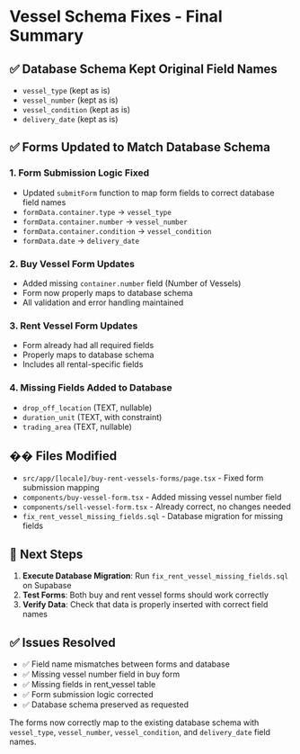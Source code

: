 # Vessel Schema Fixes - Final Summary

## ✅ Database Schema Kept Original Field Names
- `vessel_type` (kept as is)
- `vessel_number` (kept as is) 
- `vessel_condition` (kept as is)
- `delivery_date` (kept as is)

## ✅ Forms Updated to Match Database Schema

### 1. Form Submission Logic Fixed
- Updated `submitForm` function to map form fields to correct database field names
- `formData.container.type` → `vessel_type`
- `formData.container.number` → `vessel_number`
- `formData.container.condition` → `vessel_condition`
- `formData.date` → `delivery_date`

### 2. Buy Vessel Form Updates
- Added missing `container.number` field (Number of Vessels)
- Form now properly maps to database schema
- All validation and error handling maintained

### 3. Rent Vessel Form Updates
- Form already had all required fields
- Properly maps to database schema
- Includes all rental-specific fields

### 4. Missing Fields Added to Database
- `drop_off_location` (TEXT, nullable)
- `duration_unit` (TEXT, with constraint)
- `trading_area` (TEXT, nullable)

## �� Files Modified
- `src/app/[locale]/buy-rent-vessels-forms/page.tsx` - Fixed form submission mapping
- `components/buy-vessel-form.tsx` - Added missing vessel number field
- `components/sell-vessel-form.tsx` - Already correct, no changes needed
- `fix_rent_vessel_missing_fields.sql` - Database migration for missing fields

## 🚀 Next Steps
1. **Execute Database Migration**: Run `fix_rent_vessel_missing_fields.sql` on Supabase
2. **Test Forms**: Both buy and rent vessel forms should work correctly
3. **Verify Data**: Check that data is properly inserted with correct field names

## ✅ Issues Resolved
- ✅ Field name mismatches between forms and database
- ✅ Missing vessel number field in buy form
- ✅ Missing fields in rent_vessel table
- ✅ Form submission logic corrected
- ✅ Database schema preserved as requested

The forms now correctly map to the existing database schema with `vessel_type`, `vessel_number`, `vessel_condition`, and `delivery_date` field names.
